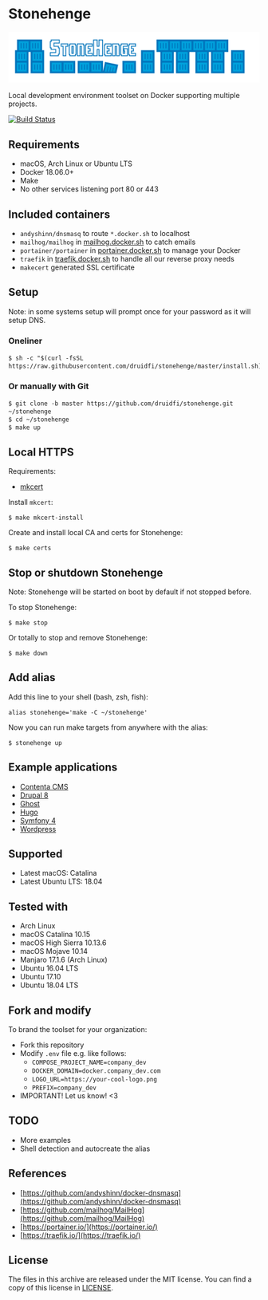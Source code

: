 # Stonehenge

![Stonehenge logo](logos/stonehenge_logo_wide.svg)

Local development environment toolset on Docker supporting multiple projects.

[![Build Status](https://travis-ci.org/druidfi/stonehenge.svg?branch=master)](https://travis-ci.org/druidfi/stonehenge)

## Requirements

- macOS, Arch Linux or Ubuntu LTS
- Docker 18.06.0+
- Make
- No other services listening port 80 or 443

## Included containers

- `andyshinn/dnsmasq` to route `*.docker.sh` to localhost
- `mailhog/mailhog` in [mailhog.docker.sh](http://mailhog.docker.sh) to catch emails
- `portainer/portainer` in [portainer.docker.sh](http://portainer.docker.sh) to manage your Docker
- `traefik` in [traefik.docker.sh](http://traefik.docker.sh) to handle all our reverse proxy needs
- `makecert` generated SSL certificate

## Setup

Note: in some systems setup will prompt once for your password as it will setup DNS.

### Oneliner

```
$ sh -c "$(curl -fsSL https://raw.githubusercontent.com/druidfi/stonehenge/master/install.sh)"
```

### Or manually with Git

```
$ git clone -b master https://github.com/druidfi/stonehenge.git ~/stonehenge
$ cd ~/stonehenge
$ make up
```

## Local HTTPS

Requirements:

- [mkcert](https://github.com/FiloSottile/mkcert)

Install `mkcert`:

```
$ make mkcert-install
```

Create and install local CA and certs for Stonehenge:

```
$ make certs
```

## Stop or shutdown Stonehenge

Note: Stonehenge will be started on boot by default if not stopped before.

To stop Stonehenge:

```
$ make stop
```

Or totally to stop and remove Stonehenge:

```
$ make down
```

## Add alias

Add this line to your shell (bash, zsh, fish):

```
alias stonehenge='make -C ~/stonehenge'
```

Now you can run make targets from anywhere with the alias:

```
$ stonehenge up
```

## Example applications

- [Contenta CMS](examples/contentacms/README.md)
- [Drupal 8](examples/drupal8/README.md)
- [Ghost](examples/ghost/README.md)
- [Hugo](examples/hugo/README.md)
- [Symfony 4](examples/symfony/README.md)
- [Wordpress](examples/wordpress/README.md)

## Supported

- Latest macOS: Catalina
- Latest Ubuntu LTS: 18.04

## Tested with

- Arch Linux
- macOS Catalina 10.15
- macOS High Sierra 10.13.6
- macOS Mojave 10.14
- Manjaro 17.1.6 (Arch Linux)
- Ubuntu 16.04 LTS
- Ubuntu 17.10
- Ubuntu 18.04 LTS

## Fork and modify

To brand the toolset for your organization:

- Fork this repository
- Modify `.env` file e.g. like follows:
  - `COMPOSE_PROJECT_NAME=company_dev`
  - `DOCKER_DOMAIN=docker.company_dev.com`
  - `LOGO_URL=https://your-cool-logo.png`
  - `PREFIX=company_dev`
- IMPORTANT! Let us know! <3

## TODO

- More examples
- Shell detection and autocreate the alias

## References

- [https://github.com/andyshinn/docker-dnsmasq](https://github.com/andyshinn/docker-dnsmasq)
- [https://github.com/mailhog/MailHog](https://github.com/mailhog/MailHog)
- [https://portainer.io/](https://portainer.io/)
- [https://traefik.io/](https://traefik.io/)

## License

The files in this archive are released under the MIT license. You can find a copy of this license in [LICENSE](LICENSE).
